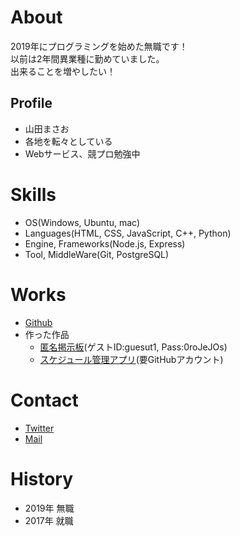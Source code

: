 # About

2019年にプログラミングを始めた無職です！  
以前は2年間異業種に勤めていました。  
出来ることを増やしたい！

## Profile
- 山田まさお
- 各地を転々としている
- Webサービス、競プロ勉強中

# Skills
- OS(Windows, Ubuntu, mac)
- Languages(HTML, CSS, JavaScript, C++, Python)
- Engine, Frameworks(Node.js, Express)
- Tool, MiddleWare(Git, PostgreSQL)

# Works
- [Github](https://github.com/masaoyamada)
- 作った作品
  - [匿名掲示板](https://quiet-everglades-46274.herokuapp.com/)(ゲストID:guesut1, Pass:0roJeJOs)
  - [スケジュール管理アプリ](https://mighty-shore-05332.herokuapp.com/)(要GitHubアカウント)

# Contact
- [Twitter](https://twitter.com/masaoyamad)
- [Mail](mailto:nagashima775@gmail.com)

# History
- 2019年 無職
- 2017年 就職
